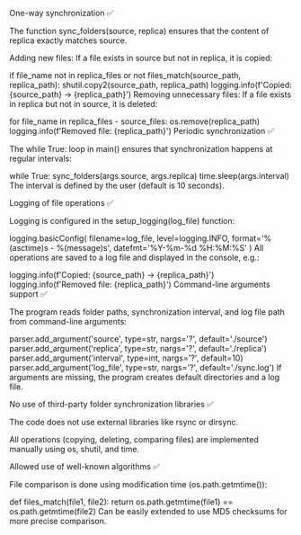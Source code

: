 One-way synchronization ✅

The function sync_folders(source, replica) ensures that the content of replica exactly matches source.

Adding new files: If a file exists in source but not in replica, it is copied:


if file_name not in replica_files or not files_match(source_path, replica_path):
    shutil.copy2(source_path, replica_path)
    logging.info(f'Copied: {source_path} -> {replica_path}')
Removing unnecessary files: If a file exists in replica but not in source, it is deleted:


for file_name in replica_files - source_files:
    os.remove(replica_path)
    logging.info(f'Removed file: {replica_path}')
Periodic synchronization ✅

The while True: loop in main() ensures that synchronization happens at regular intervals:

while True:
    sync_folders(args.source, args.replica)
    time.sleep(args.interval)
The interval is defined by the user (default is 10 seconds).

Logging of file operations ✅

Logging is configured in the setup_logging(log_file) function:

logging.basicConfig(
    filename=log_file,
    level=logging.INFO,
    format='%(asctime)s - %(message)s',
    datefmt='%Y-%m-%d %H:%M:%S'
)
All operations are saved to a log file and displayed in the console, e.g.:


logging.info(f'Copied: {source_path} -> {replica_path}')
logging.info(f'Removed file: {replica_path}')
Command-line arguments support ✅

The program reads folder paths, synchronization interval, and log file path from command-line arguments:

parser.add_argument('source', type=str, nargs='?', default='./source')
parser.add_argument('replica', type=str, nargs='?', default='./replica')
parser.add_argument('interval', type=int, nargs='?', default=10)
parser.add_argument('log_file', type=str, nargs='?', default='./sync.log')
If arguments are missing, the program creates default directories and a log file.

No use of third-party folder synchronization libraries ✅

The code does not use external libraries like rsync or dirsync.

All operations (copying, deleting, comparing files) are implemented manually using os, shutil, and time.

Allowed use of well-known algorithms ✅

File comparison is done using modification time (os.path.getmtime()):

def files_match(file1, file2):
    return os.path.getmtime(file1) == os.path.getmtime(file2)
Can be easily extended to use MD5 checksums for more precise comparison.
